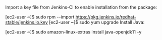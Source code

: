 Import a key file from Jenkins-CI to enable installation from the package:

[ec2-user ~]$ sudo rpm --import https://pkg.jenkins.io/redhat-stable/jenkins.io.key
[ec2-user ~]$ sudo yum upgrade
Install Java:

[ec2-user ~]$ sudo amazon-linux-extras install java-openjdk11 -y

